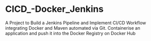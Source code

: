 # CICD_-Docker_Jenkins
A Project to Build a Jenkins Pipeline and Implement CI/CD Workflow integrating Docker and Maven automated via Git. Containerise an application and push it into the Docker Registry on Docker Hub
